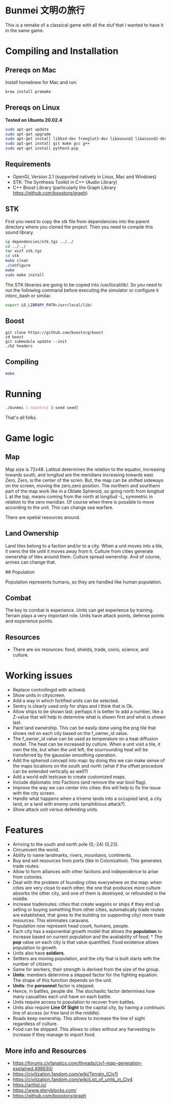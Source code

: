 # Bunmei 文明の旅行

This is a remake of a classical game with all the stuf that I wanted to have it in the same game.  

# Compiling and Installation

## Prereqs on Mac

Install homebrew for Mac and run:

```bash
brew install premake
```

## Prereqs on Linux

**Tested on Ubuntu 20.02.4**

```bash
sudo apt-get update
sudo apt-get upgrade
sudo apt-get install libbsd-dev freeglut3-dev libasound2 libasound2-dev
sudo apt-get install git make gcc g++
sudo apt-get install python3-pip
 ```


## Requirements

* OpenGL Version 2.1 (supported natively in Linux, Mac and Windows)
* STK: The Synthesis Toolkit in C++ (Audio Library)
* C++ Boost Library (particularly the Graph Library https://github.com/boostorg/graph)


STK
---

First you need to copy the stk file from dependencies into the parent directory where you cloned the project.  Then you need
to compile this sound library.

```bash
cp dependencies/stk.tgz ../../
cd ../../
tar xvzf stk.tgz
cd stk
make clean
./configure
make 
sudo make install
```

The STK libraries are going to be copied into /usr/local/lib/.  So you need
to run the following command before executing the simulator or configure it intorc_bash or similar.

```bash
export LD_LIBRARY_PATH=/usr/local/lib/
``` 

Boost
----- 

```
git clone https://github.com/boostorg/boost
cd boost
git submodule update --init
./b2 headers
```

## Compiling

```bash
make 
```

 # Running

```bash
./bunmei [-nointro] [-seed seed]
```

That's all folks.

# Game logic

## Map
Map size is 72x48.  Latitud determines the relation to the equator, increasing towards south, and longitud are the meridians increasing towards east.  Zero, Zero, is the center of the scren.  But, the map can be shifted sideways on the screen, moving the zero,zero position. The northern and sourthern part of the map work like in a Oblate Spheroid, so going north from longitud L at the top, means coming from the north at longitud -L, symmetric in relation to the zero meridian.  Of course when there is possible to move according to the unit.  This can change sea warfare.    

There are spetial resources around.

## Land Ownership

Land tiles belong to a faction and/or to a city.  When a unit moves into a tile, it owns the tile until it moves away from it.  Culture from cities generate ownership of tiles around them.  Culture spread ownership. And of course, armies can change that.

## Population

Population represents humans, so they are handled like human population.


## Combat

The key to combat is experience.  Units can get experience by training.  Terrain plays a very important role.  Units have attack points, defense points and experience points.


## Resources
* There are six resources: food, shields, trade, coins, science, and culture.


# Working issues

* Replace controllingid with activeid.
* Show units in cityscreen.
* Add a way in which fortified units can be selected.
* Sentry is clearly used only for ships and I think that is Ok.
* Allow ships to be shown last:  perhaps it is better to add a number, like a Z-value that will help to determine what is shown first and what is shown last.
* Paint land ownership.  This can be easily done using the png tile that shows red on each city based on the f_owner_id value.
* The f_owner_id value can be used as temperature on a heat diffusion model.  The heat can be increased by culture.  When a unit visit a tile, it own the tile, but when the unit left, the sourrounding heat will be transferred by the gaussian smoothing operation.
* Add the spheroid concept into map: by doing this we can make sense of the maps locations on the south and north (what if the offset procedure can be extended vertically as well?)
* Add a world edit testcase to create customized maps.
* Include diplomatic into Factions (and remove the war bool flag).
* Improve the way we can center into cities: this will help to fix the issue with the city screen.
* Handle what happens when a trireme lands into a occupied land, a city land, or a land with enemy units (amphibious attack?).
* Show attack unit versus defending units.

# Features

* Arriving to the south and north pole (0,-24) (0,23).
* Circumvent the world.
* Ability to name landmarks, rivers, mountains, continents.
* Buy and sell resources from ports (like in Colonization).  This generates trade routes.
* Allow to form alliances with other factions and independence to arise from colonies.
* Deal with the problem of founding cities everywhere on the map: when cities are very close to each other, the one that produces more culture absorbs the other city, and one of them is destroyed, or refounded in the middle.
* Increase traderoutes: cities that create wagons or ships if they end up selling or buying something from other cities, automatically trade routes are established, that gives to the building (or supporting city) more trade resources.  This eliminates caravans.
* Population now represent head count, humans, people.  
* Each city has a exponential growth model that allows the **population** to increase based on current population and the availability of food.  * The **pop** value on each city is that value quantified.  Food existence allows population to growth. 
* Units also have **soldiers**.  
* Settlers are moving population, and the city that is built starts with the number of citizens.  
* Same for workers, their strength is derived from the size of the group.
* **Units**: members determine a stepped factor for the fighting equation.  The shape of this function depends on the unit.
* **Units**: the **personnel** factor is stepped.
* Hence, in battles, people die.  The stochastic factor determines how many casualties each unit have on each battle.
* Units require access to population to recover from battles.
* Units also require **Line Of Sight** to the capital city, by having a continuos line of access (or free land in the middle).  
* Roads keep ownership.  This allows to increase the line of sight regardless of culture.
* Food can be shipped.  This allows to cities without any harvesting to increase if they manage to import food.


## More info and Resources
* https://forums.civfanatics.com/threads/civ1-map-generation-explained.498630/
* https://civilization.fandom.com/wiki/Terrain_(Civ1)
* https://civilization.fandom.com/wiki/List_of_units_in_Civ4
* https://artlist.io/
* https://www.storyblocks.com/
* https://github.com/boostorg/graph
